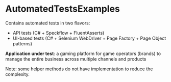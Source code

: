 # AutomatedTestsExamples

Contains automated tests in two flavors:

* API tests (C# + Speckflow + FluentAsserts)
* UI-based tests (C# + Selenium WebDriver + Page Factory + Page Object patterns)

<b>Application under test</b>: a gaming platform for game operators (brands) to manage the entire business 
across multiple channels and products

Note: some helper methods do not have implementation to reduce the complexity.
